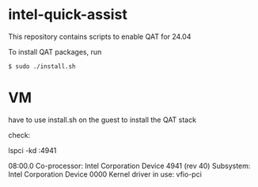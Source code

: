 # intel-quick-assist

This repository contains scripts to enable QAT for 24.04

To install QAT packages, run

```
$ sudo ./install.sh
```

# VM

have to use install.sh on the guest to install the QAT stack

check:

lspci -kd :4941

08:00.0 Co-processor: Intel Corporation Device 4941 (rev 40)
        Subsystem: Intel Corporation Device 0000
        Kernel driver in use: vfio-pci